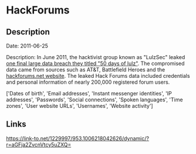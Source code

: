 # HackForums

## Description

Date: 2011-06-25

Description:
In June 2011, the hacktivist group known as "LulzSec" leaked <a href="http://www.forbes.com/sites/andygreenberg/2011/06/25/lulzsec-says-goodbye-dumping-nato-att-gamer-data/" target="_blank" rel="noopener">one final large data breach they titled "50 days of lulz"</a>. The compromised data came from sources such as AT&T, Battlefield Heroes and the <a href="http://hackforums.net" target="_blank" rel="noopener">hackforums.net website</a>. The leaked Hack Forums data included credentials and personal information of nearly 200,000 registered forum users.


['Dates of birth', 'Email addresses', 'Instant messenger identities', 'IP addresses', 'Passwords', 'Social connections', 'Spoken languages', 'Time zones', 'User website URLs', 'Usernames', 'Website activity']

## Links

https://link-to.net/1229997/953.1006218042626/dynamic/?r=aGFja2ZvcnVtcy5uZXQ=